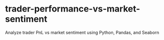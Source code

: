 # trader-performance-vs-market-sentiment
Analyze trader PnL vs market sentiment using Python, Pandas, and Seaborn
